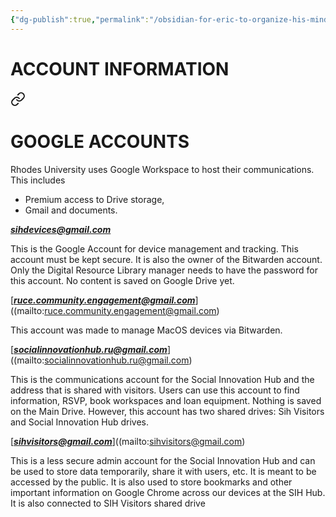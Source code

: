 ```yaml
---
{"dg-publish":true,"permalink":"/obsidian-for-eric-to-organize-his-mind/account-information/account-information/"}
---
```


# ACCOUNT INFORMATION


<div class="transclusion internal-embed is-loaded"><a class="markdown-embed-link" href="/obsidian-for-eric-to-organize-his-mind/account-information/google-accounts/" aria-label="Open link"><svg xmlns="http://www.w3.org/2000/svg" width="24" height="24" viewBox="0 0 24 24" fill="none" stroke="currentColor" stroke-width="2" stroke-linecap="round" stroke-linejoin="round" class="svg-icon lucide-link"><path d="M10 13a5 5 0 0 0 7.54.54l3-3a5 5 0 0 0-7.07-7.07l-1.72 1.71"></path><path d="M14 11a5 5 0 0 0-7.54-.54l-3 3a5 5 0 0 0 7.07 7.07l1.71-1.71"></path></svg></a><div class="markdown-embed">




# GOOGLE ACCOUNTS

Rhodes University uses Google Workspace to host their communications. This includes
- Premium access to Drive storage, 
- Gmail and documents.

[_**sihdevices@gmail.com**_](mailto:sihdevices@gmail.com)

This is the Google Account for device management and tracking. This account must be kept secure. It is also the owner of the Bitwarden account. Only the Digital Resource Library manager needs to have the password for this account. No content is saved on Google Drive yet.

[_**ruce.community.engagement@gmail.com**_]((mailto:ruce.community.engagement@gmail.com)

This account was made to manage MacOS devices via Bitwarden.

[_**socialinnovationhub.ru@gmail.com**_]((mailto:socialinnovationhub.ru@gmail.com)

This is the communications account for the Social Innovation Hub and the address that is shared with visitors. Users can use this account to find information, RSVP, book workspaces and loan equipment. Nothing is saved on the Main Drive. However, this account has two shared drives: Sih Visitors and Social Innovation Hub drives.

[_**sihvisitors@gmail.com**_]((mailto:sihvisitors@gmail.com)

This is a less secure admin account for the Social Innovation Hub and can be used to store data temporarily, share it with users, etc. It is meant to be accessed by the public. It is also used to store bookmarks and other important information on Google Chrome across our devices at the SIH Hub. It is also connected to SIH Visitors shared drive




</div></div>



